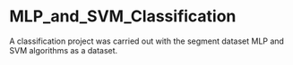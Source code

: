 # MLP_and_SVM_Classification
 A classification project was carried out with the segment dataset MLP and SVM algorithms as a dataset.
